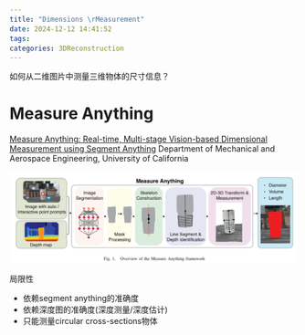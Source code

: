 ```yaml
---
title: "Dimensions \rMeasurement"
date: 2024-12-12 14:41:52
tags: 
categories: 3DReconstruction
---
```


如何从二维图片中测量三维物体的尺寸信息？

<!-- more -->

# Measure Anything

[Measure Anything: Real-time, Multi-stage Vision-based Dimensional Measurement using Segment Anything](https://arxiv.org/pdf/2412.03472) Department of Mechanical and Aerospace Engineering, University of California

![image.png|444](https://raw.githubusercontent.com/qiyun71/Blog_images/main/MyBlogPic/202403/20241212144302.png)

局限性
- 依赖segment anything的准确度
- 依赖深度图的准确度(深度测量/深度估计)
- 只能测量circular cross-sections物体



